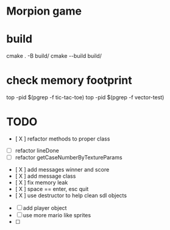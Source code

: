 # Morpion game

# build

cmake . -B build/
cmake --build build/

# check memory footprint
top -pid $(pgrep -f tic-tac-toe)
top -pid $(pgrep -f vector-test)

# TODO

- [ X ] refactor methods to proper class
- [ ] refactor lineDone
- [ ] refactor getCaseNumberByTextureParams
- [ X ] add messages winner and score
- [ X ] add message class
- [ X ] fix memory leak
- [ X ] space == enter, esc quit
- [ X ] use destructor to help clean sdl objects
- [ ] add player object
- [ ] use more mario like sprites
- [ ] 
